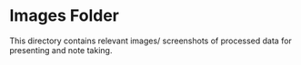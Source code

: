 # Images Folder 

This directory contains relevant images/ screenshots of processed data for presenting and note taking. 